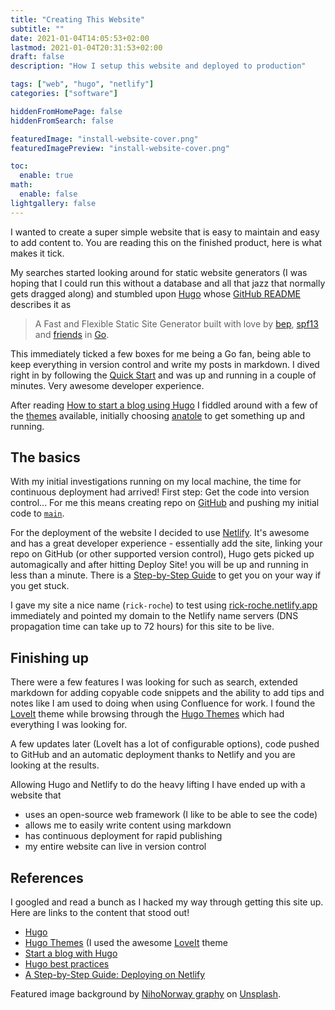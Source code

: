 ```yaml
---
title: "Creating This Website"
subtitle: ""
date: 2021-01-04T14:05:53+02:00
lastmod: 2021-01-04T20:31:53+02:00
draft: false
description: "How I setup this website and deployed to production"

tags: ["web", "hugo", "netlify"]
categories: ["software"]

hiddenFromHomePage: false
hiddenFromSearch: false

featuredImage: "install-website-cover.png"
featuredImagePreview: "install-website-cover.png"

toc:
  enable: true
math:
  enable: false
lightgallery: false
---
```


I wanted to create a super simple website that is easy to maintain and easy to add content to. You are reading this on the finished product, here is what makes it tick.

<!--more-->

My searches started looking around for static website generators (I was hoping that I could run this without a database and all that jazz that normally gets dragged along) and stumbled upon [Hugo](https://gohugo.io/) whose [GitHub README](https://github.com/gohugoio/hugo) describes it as

> A Fast and Flexible Static Site Generator built with love by [bep](https://github.com/bep), [spf13](http://spf13.com/) and [friends](https://github.com/gohugoio/hugo/graphs/contributors) in [Go](https://golang.org/).

This immediately ticked a few boxes for me being a Go fan, being able to keep everything in version control and write my posts in markdown. I dived right in by following the [Quick Start](https://gohugo.io/getting-started/quick-start/) and was up and running in a couple of minutes. Very awesome developer experience.

After reading [How to start a blog using Hugo](https://flaviocopes.com/start-blog-with-hugo/) I fiddled around with a few of the [themes](https://themes.gohugo.io/) available, initially choosing [anatole](https://themes.gohugo.io/anatole/) to get something up and running.

## The basics

With my initial investigations running on my local machine, the time for continuous deployment had arrived! First step: Get the code into version control... For me this means creating repo on [GitHub](https://github.com/) and pushing my initial code to [`main`](https://stevenmortimer.com/5-steps-to-change-github-default-branch-from-master-to-main/).

For the deployment of the website I decided to use [Netlify](https://www.netlify.com/). It's awesome and has a great developer experience - essentially add the site, linking your repo on GitHub (or other supported version control), Hugo gets picked up automagically and after hitting Deploy Site! you will be up and running in less than a minute. There is a [Step-by-Step Guide](https://www.netlify.com/blog/2016/09/29/a-step-by-step-guide-deploying-on-netlify/) to get you on your way if you get stuck.

I gave my site a nice name (`rick-roche`) to test using [rick-roche.netlify.app](https://rick-roche.netlify.app) immediately and pointed my domain to the Netlify name servers (DNS propagation time can take up to 72 hours) for this site to be live.

## Finishing up

There were a few features I was looking for such as search, extended markdown for adding copyable code snippets and the ability to add tips and notes like I am used to doing when using Confluence for work. I found the [LoveIt](https://themes.gohugo.io/loveit/) theme while browsing through the [Hugo Themes](https://themes.gohugo.io/) which had everything I was looking for.

A few updates later (LoveIt has a lot of configurable options), code pushed to GitHub and an automatic deployment thanks to Netlify and you are looking at the results.

Allowing Hugo and Netlify to do the heavy lifting I have ended up with a website that

- uses an open-source web framework (I like to be able to see the code)
- allows me to easily write content using markdown
- has continuous deployment for rapid publishing
- my entire website can live in version control

## References

I googled and read a bunch as I hacked my way through getting this site up. Here are links to the content that stood out!

- [Hugo](https://gohugo.io/)
- [Hugo Themes](https://themes.gohugo.io/) (I used the awesome [LoveIt](https://themes.gohugo.io/loveit/) theme
- [Start a blog with Hugo](https://flaviocopes.com/start-blog-with-hugo/)
- [Hugo best practices](https://github.com/spech66/hugo-best-practices)
- [A Step-by-Step Guide: Deploying on Netlify](https://www.netlify.com/blog/2016/09/29/a-step-by-step-guide-deploying-on-netlify/)

Featured image background by [NihoNorway graphy](https://unsplash.com/@nihongraphy?utm_source=unsplash&utm_medium=referral&utm_content=creditCopyText) on [Unsplash](https://unsplash.com/?utm_source=unsplash&utm_medium=referral&utm_content=creditCopyText").
